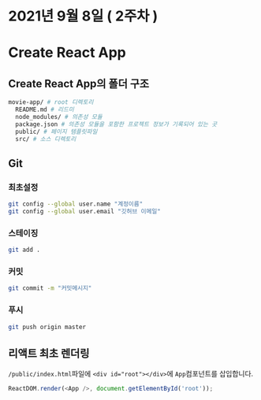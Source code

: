 # 2021년 9월 8일 ( 2주차 )

# Create React App

## Create React App의 폴더 구조

```bash
movie-app/ # root 디렉토리
  README.md # 리드미
  node_modules/ # 의존성 모듈
  package.json # 의존성 모듈을 포함한 프로젝트 정보가 기록되어 있는 곳
  public/ # 페이지 템플릿파일
  src/ # 소스 디렉토리
```

## Git

### 최초설정

```bash
git config --global user.name "계정이름"
git config --global user.email "깃허브 이메일"
```

### 스테이징

```bash
git add .
```

### 커밋

```bash
git commit -m "커밋메시지"
```

### 푸시

```bash
git push origin master
```

## 리액트 최초 렌더링

`/public/index.html`파일에 `<div id="root"></div>`에 `App`컴포넌트를 삽입합니다.

```javascript
ReactDOM.render(<App />, document.getElementById('root'));
```

